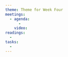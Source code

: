 ```yaml
---
theme: Theme for Week Four
meetings: 
  - agenda:
      -
    video:
readings:
  -
tasks:
  -
---
```

